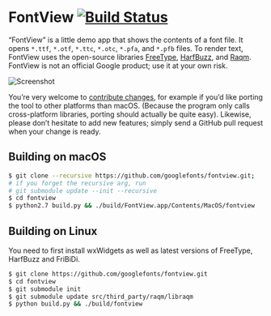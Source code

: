 # FontView [![Build Status](https://travis-ci.org/googlefonts/fontview.svg?branch=master)](https://travis-ci.org/googlefonts/fontview)

“FontView” is a little demo app that shows the contents of a font
file. It opens `*.ttf`, `*.otf`, `*.ttc`, `*.otc`, `*.pfa`, and `*.pfb`
files. To render text, FontView uses the open-source libraries
[FreeType](https://www.freetype.org/),
[HarfBuzz](https://www.freedesktop.org/wiki/Software/HarfBuzz/), and
[Raqm](http://host-oman.github.io/libraqm/). FontView is not an
official Google product; use it at your own risk.

![Screenshot](doc/fontview-v0.1.2.png)

You’re very welcome to [contribute changes](CONTRIBUTING.md), for
example if you’d like porting the tool to other platforms than
macOS. (Because the program only calls cross-platform libraries,
porting should actually be quite easy). Likewise, please don’t
hesitate to add new features; simply send a GitHub pull request when
your change is ready.

## Building on macOS

```sh
$ git clone --recursive https://github.com/googlefonts/fontview.git;
# if you forget the recursive arg, run
# git submodule update --init --recursive
$ cd fontview
$ python2.7 build.py && ./build/FontView.app/Contents/MacOS/fontview
```

## Building on Linux

You need to first install wxWidgets as well as latest versions of FreeType,
HarfBuzz and FriBiDi.

```sh
$ git clone https://github.com/googlefonts/fontview.git
$ cd fontview
$ git submodule init
$ git submodule update src/third_party/raqm/libraqm
$ python build.py && ./build/fontview
```
